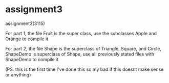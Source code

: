 # assignment3
assignment3(3115)

For part 1, the file Fruit is the super class, use the subclasses Apple and Orange to compile it

For part 2, the file Shape is the superclass of Triangle, Square, and Circle, ShapeDemo is superclass of Shape, use all previously stated files with ShapeDemo to compile it

(PS. this is the first time I've done this so my bad if this doesnt make sense or anything)
